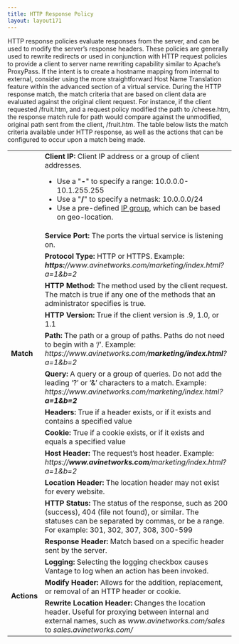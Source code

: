 ```yaml
---
title: HTTP Response Policy
layout: layout171
---
```

HTTP response policies evaluate responses from the server, and can be used to modify the server’s response headers. These policies are generally used to rewrite redirects or used in conjunction with HTTP request policies to provide a client to server name rewriting capability similar to Apache’s ProxyPass. If the intent is to create a hostname mapping from internal to external, consider using the more straightforward Host Name Translation feature within the advanced section of a virtual service. During the HTTP response match, the match criteria that are based on client data are evaluated against the original client request. For instance, if the client requested /fruit.htm, and a request policy modified the path to /cheese.htm, the response match rule for path would compare against the unmodified, original path sent from the client, /fruit.htm. The table below lists the match criteria available under HTTP response, as well as the actions that can be configured to occur upon a match being made.

<table class=" table table-bordered table-hover">  
<tbody>                 
<tr>   
<td rowspan="13"><strong>Match</strong></td>
<td><b>Client IP:</b> Client IP address or a group of client addresses.<p></p>
<ul> 
 <li>Use a "<b>-</b>" to specify a range: 10.0.0.0-10.1.255.255</li>
 <li>Use a "<b>/</b>" to specify a netmask: 10.0.0.0/24</li>
 <li>Use a pre-defined <a href="/templates-groups-ip-group/">IP group</a>, which can be based on geo-location.</li>
</ul></td>
</tr>
<tr>  
<td><b>Service Port:</b><span class="Apple-converted-space"> </span>The ports the virtual service is listening on.</td>
</tr>
<tr>  
<td><b>Protocol Type:</b><span class="Apple-converted-space"> </span>HTTP or HTTPS. Example:<span class="Apple-converted-space"> </span><i><b>https:</b>//www.avinetworks.com/marketing/index.html?a=1&amp;b=2</i></td>
</tr>
<tr>  
<td><b>HTTP Method:</b><span class="Apple-converted-space"> </span>The method used by the client request. The match is true if any one of the methods that an administrator specifies is true.</td>
</tr>
<tr>  
<td><b>HTTP Version:</b><span class="Apple-converted-space"> </span>True if the client version is .9, 1.0, or 1.1</td>
</tr>
<tr>  
<td><b>Path:</b><span class="Apple-converted-space"> </span>The path or a group of paths. Paths do not need to begin with a ‘/’. Example:<span class="Apple-converted-space"> </span><i>https://www.avinetworks.com/<b>marketing/index.html</b>?a=1&amp;b=2</i></td>
</tr>
<tr>  
<td><b>Query:</b><span class="Apple-converted-space"> </span>A query or a group of queries. Do not add the leading ‘?’ or ‘&amp;’ characters to a match. Example:<span class="Apple-converted-space"> </span><i>https://www.avinetworks.com/marketing/index.html?<b>a=1&amp;b=2</b></i></td>
</tr>
<tr>  
<td><b>Headers:</b><span class="Apple-converted-space"> </span>True if a header exists, or if it exists and contains a specified value</td>
</tr>
<tr>  
<td><b>Cookie:</b><span class="Apple-converted-space"> </span>True if a cookie exists, or if it exists and equals a specified value</td>
</tr>
<tr>  
<td><b>Host Header:</b><span class="Apple-converted-space"> </span>The request’s host header. Example:<span class="Apple-converted-space"> </span><i>https://<b>www.avinetworks.com</b>/marketing/index.html?a=1&amp;b=2</i></td>
</tr>
<tr>  
<td><b>Location Header:</b><span class="Apple-converted-space"> </span>The location header may not exist for every website.</td>
</tr>
<tr>  
<td><b>HTTP Status:</b><span class="Apple-converted-space"> </span>The status of the response, such as 200 (success), 404 (file not found), or similar. The statuses can be separated by commas, or be a range. For example: 301, 302, 307, 308, 300-599</td>
</tr>
<tr>  
<td><b>Response Header:</b><span class="Apple-converted-space"> </span>Match based on a specific header sent by the server.</td>
</tr>
<tr>   
<td rowspan="4"><strong>Actions</strong></td>
<td><b>Logging:</b><span class="Apple-converted-space"> </span>Selecting the logging checkbox causes Vantage to log when an action has been invoked.</td>
</tr>
<tr>  
<td><b>Modify Header:</b><span class="Apple-converted-space"> </span>Allows for the addition, replacement, or removal of an HTTP header or cookie.</td>
</tr>
<tr>  
<td><b>Rewrite Location Header:</b><span class="Apple-converted-space"> </span>Changes the location header. Useful for proxying between internal and external names, such as<span class="Apple-converted-space"> </span><i>www.avinetworks.com/sales</i><span class="Apple-converted-space"> </span>to<span class="Apple-converted-space"> </span><i>sales.avinetworks.com/</i></td>
</tr>
</tbody>
</table>